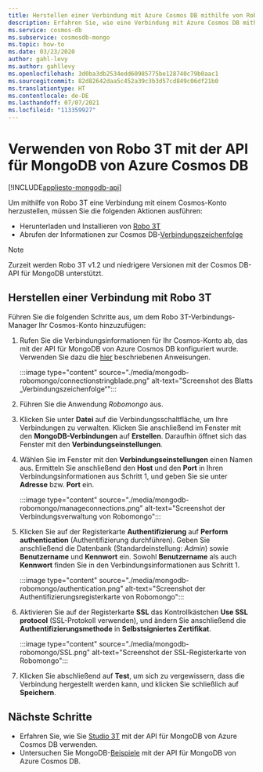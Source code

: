 ```yaml
---
title: Herstellen einer Verbindung mit Azure Cosmos DB mithilfe von Robo 3T
description: Erfahren Sie, wie eine Verbindung mit Azure Cosmos DB mithilfe von Robo 3T und der API für MongoDB von Azure Cosmos DB herstellen.
ms.service: cosmos-db
ms.subservice: cosmosdb-mongo
ms.topic: how-to
ms.date: 03/23/2020
author: gahl-levy
ms.author: gahllevy
ms.openlocfilehash: 3d0ba3db2534edd60985775be128740c79b0aac1
ms.sourcegitcommit: 82d82642daa5c452a39c3b3d57cd849c06df21b0
ms.translationtype: HT
ms.contentlocale: de-DE
ms.lasthandoff: 07/07/2021
ms.locfileid: "113359927"
---
```

# <a name="use-robo-3t-with-azure-cosmos-dbs-api-for-mongodb"></a>Verwenden von Robo 3T mit der API für MongoDB von Azure Cosmos DB
[!INCLUDE[appliesto-mongodb-api](includes/appliesto-mongodb-api.md)]

Um mithilfe von Robo 3T eine Verbindung mit einem Cosmos-Konto herzustellen, müssen Sie die folgenden Aktionen ausführen:

* Herunterladen und Installieren von [Robo 3T](https://robomongo.org/)
* Abrufen der Informationen zur Cosmos DB-[Verbindungszeichenfolge](connect-mongodb-account.md)

> [!NOTE]
> Zurzeit werden Robo 3T v1.2 und niedrigere Versionen mit der Cosmos DB-API für MongoDB unterstützt.

## <a name="connect-using-robo-3t"></a>Herstellen einer Verbindung mit Robo 3T

Führen Sie die folgenden Schritte aus, um dem Robo 3T-Verbindungs-Manager Ihr Cosmos-Konto hinzuzufügen:

1. Rufen Sie die Verbindungsinformationen für Ihr Cosmos-Konto ab, das mit der API für MongoDB von Azure Cosmos DB konfiguriert wurde. Verwenden Sie dazu die [hier](connect-mongodb-account.md) beschriebenen Anweisungen.

    :::image type="content" source="./media/mongodb-robomongo/connectionstringblade.png" alt-text="Screenshot des Blatts „Verbindungszeichenfolge“":::
2. Führen Sie die Anwendung *Robomongo* aus.

3. Klicken Sie unter **Datei** auf die Verbindungsschaltfläche, um Ihre Verbindungen zu verwalten. Klicken Sie anschließend im Fenster mit den **MongoDB-Verbindungen** auf **Erstellen**. Daraufhin öffnet sich das Fenster mit den **Verbindungseinstellungen**.

4. Wählen Sie im Fenster mit den **Verbindungseinstellungen** einen Namen aus. Ermitteln Sie anschließend den **Host** und den **Port** in Ihren Verbindungsinformationen aus Schritt 1, und geben Sie sie unter **Adresse** bzw. **Port** ein.

    :::image type="content" source="./media/mongodb-robomongo/manageconnections.png" alt-text="Screenshot der Verbindungsverwaltung von Robomongo":::
5. Klicken Sie auf der Registerkarte **Authentifizierung** auf **Perform authentication** (Authentifizierung durchführen). Geben Sie anschließend die Datenbank (Standardeinstellung: *Admin*) sowie **Benutzername** und **Kennwort** ein.
Sowohl **Benutzername** als auch **Kennwort** finden Sie in den Verbindungsinformationen aus Schritt 1.

    :::image type="content" source="./media/mongodb-robomongo/authentication.png" alt-text="Screenshot der Authentifizierungsregisterkarte von Robomongo":::
6. Aktivieren Sie auf der Registerkarte **SSL** das Kontrollkästchen **Use SSL protocol** (SSL-Protokoll verwenden), und ändern Sie anschließend die **Authentifizierungsmethode** in **Selbstsigniertes Zertifikat**.

    :::image type="content" source="./media/mongodb-robomongo/SSL.png" alt-text="Screenshot der SSL-Registerkarte von Robomongo":::
7. Klicken Sie abschließend auf **Test**, um sich zu vergewissern, dass die Verbindung hergestellt werden kann, und klicken Sie schließlich auf **Speichern**.

## <a name="next-steps"></a>Nächste Schritte

- Erfahren Sie, wie Sie [Studio 3T](mongodb-mongochef.md) mit der API für MongoDB von Azure Cosmos DB verwenden.
- Untersuchen Sie MongoDB-[Beispiele](mongodb-samples.md) mit der API für MongoDB von Azure Cosmos DB.
